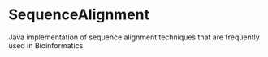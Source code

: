 # SequenceAlignment
Java implementation of sequence alignment techniques that are frequently used in Bioinformatics
